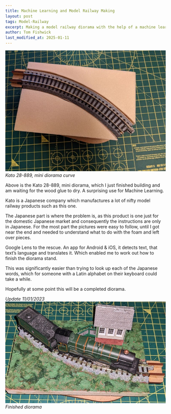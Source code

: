 ```yaml
---
title: Machine Learning and Model Railway Making
layout: post
tags: Model-Railway
excerpt: Making a model railway diorama with the help of a machine learning translation model
author: Tom Fishwick
last_modified_at: 2025-01-11
---
```


![Kato 28-889, mini diorama curve](/assets/images/kato-28-889.JPG)
_Kato 28-889, mini diorama curve_

Above is the Kato 28-889, mini diorama, which I just finished building and am waiting for the wood glue to dry. A surprising use for Machine Learning.

Kato is a Japanese company which manufactures a lot of nifty model railway products such as this one.

The Japanese part is where the problem is, as this product is one just for the domestic Japanese market and consequently the instructions are only in Japanese. For the most part the pictures were easy to follow, until I got near the end and needed to understand what to do with the foam and left over pieces.

Google Lens to the rescue. An app for Android & iOS, it detects text, that text’s language and translates it. Which enabled me to work out how to finish the diorama stand.

This was significantly easier than trying to look up each of the Japanese words, which for someone with a Latin alphabet on their keyboard could take a while.

Hopefully at some point this will be a completed diorama.

<em>Update <time datetime="2023-01-11">11/01/2023</time></em>
![Finished diorama](/assets/images/kato-28-889-finished.jpg)
_Finished diorama_
